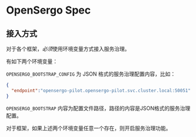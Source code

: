 # OpenSergo Spec



## 接入方式

对于各个框架，*必须*使用环境变量方式接入服务治理。

有如下两个环境变量：

`OPENSERGO_BOOTSTRAP_CONFIG`
为 JSON 格式的服务治理配置内容，比如：

```json
{
  "endpoint":"opensergo-pilot.opensergo-pilot.svc.cluster.local:50051"
}
```

`OPENSERGO_BOOTSTRAP`
内容为配置文件路径，路径的内容是JSON格式的服务治理配置。


对于框架，如果上述两个环境变量任意一个存在，则开启服务治理功能。
